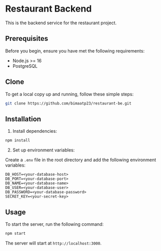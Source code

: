 # Restaurant Backend

This is the backend service for the restaurant project.

## Prerequisites

Before you begin, ensure you have met the following requirements:

- Node.js >= 16
- PostgreSQL

## Clone

To get a local copy up and running, follow these simple steps:

```bash
git clone https://github.com/bimaatp23/restaurant-be.git
```

## Installation

1. Install dependencies:

```bash
npm install
```

2. Set up environment variables:

Create a `.env` file in the root directory and add the following environment variables:

```plaintext
DB_HOST=<your-database-host>
DB_PORT=<your-database-port>
DB_NAME=<your-database-name>
DB_USER=<your-database-user>
DB_PASSWORD=<your-database-password>
SECRET_KEY=<your-secret-key>
```

## Usage

To start the server, run the following command:

```bash
npm start
```

The server will start at `http://localhost:3000`.
